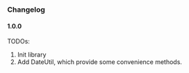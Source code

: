 ### Changelog

#### 1.0.0

TODOs:
1. Init library
2. Add DateUtil, which provide some convenience methods.